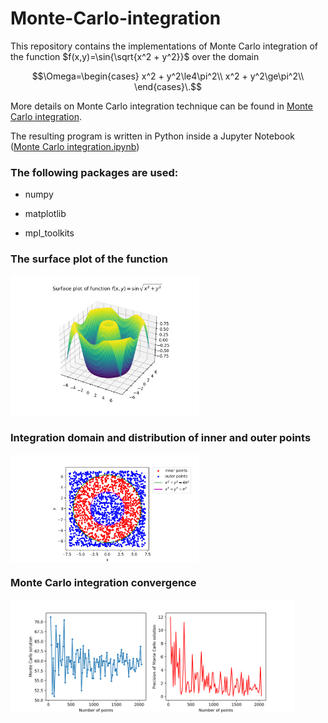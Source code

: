 # Monte-Carlo-integration

This repository contains the implementations of Monte Carlo integration of the function $f(x,y)=\sin{\sqrt{x^2 + y^2}}$ over the domain 

$$\Omega=\begin{cases}
      x^2 + y^2\le4\pi^2\\
      x^2 + y^2\ge\pi^2\\
    \end{cases}\.$$

More details on Monte Carlo integration technique can be found in [Monte Carlo integration](https://en.wikipedia.org/wiki/Monte_Carlo_integration).

The resulting program is written in Python inside a Jupyter Notebook ([Monte Carlo integration.ipynb](https://github.com/radubuzatu/Monte-Carlo-integration/blob/main/Monte%20Carlo%20integration.ipynb))

<h3>The following packages are used: </h3>

- numpy

- matplotlib
  
- mpl_toolkits

<h3>The surface plot of the function </h3>

<img align="center" width="60%" height="50%" src="https://github.com/radubuzatu/Monte-Carlo-integration/blob/main/img/function_surface.png">

<h3>Integration domain and distribution of inner and outer points</h3>

<img align="center" width="60%" height="50%" src="https://github.com/radubuzatu/Monte-Carlo-integration/blob/main/img/domain_points.png">

<h3>Monte Carlo integration convergence</h3>

<img align="center" width="90%" height="90%" src="https://github.com/radubuzatu/Monte-Carlo-integration/blob/main/img/convergence.png">

